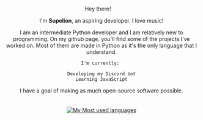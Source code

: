 <div align = "center">
Hey there! <img src="https://media.giphy.com/media/hvRJCLFzcasrR4ia7z/giphy.gif" width="15px">

I'm **Supelion**, an aspiring developer. I love music!

I am an intermediate Python developer and I am relatively new to programming. On my github page, you'll find some of the projects I've worked on. Most of them are made in Python as it's the only language that I understand.

    I'm currently: 
    
    Developing my Discord bot
    Learning JavaScript


I have a goal of making as much open-source software possible.
<br/>
<br/>
<br/>
[![My Most used languages](https://github-readme-stats.vercel.app/api/top-langs/?username=supelion)](https://github.com/anuraghazra/github-readme-stats)
</div>
